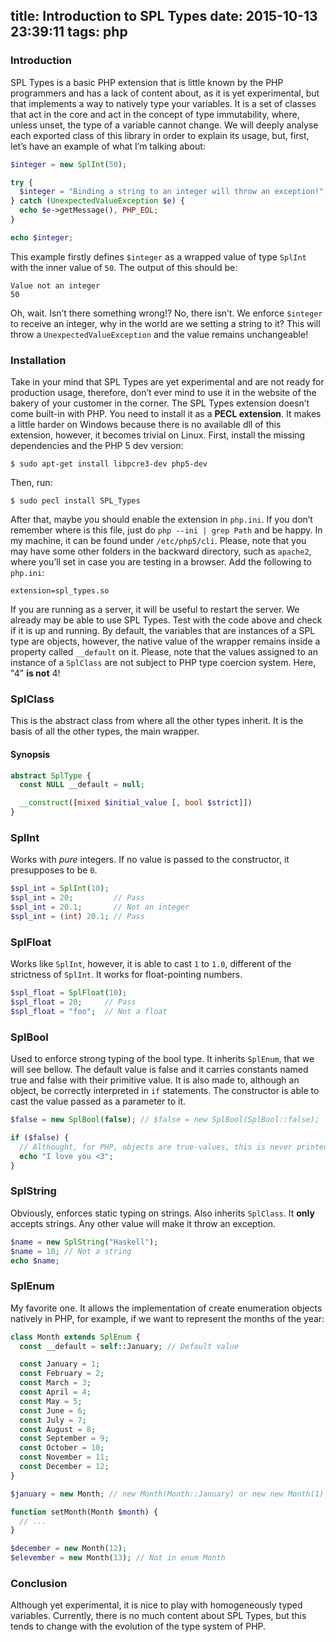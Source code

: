 title: Introduction to SPL Types
date: 2015-10-13 23:39:11
tags: php
---

### Introduction

SPL Types is a basic PHP extension that is little known by the PHP programmers and has a lack of content about, as it is yet experimental, but that implements a way to natively type your variables. It is a set of classes that act in the core and act in the concept of type immutability, where, unless unset, the type of a variable cannot change. We will deeply analyse each exported class of this library in order to explain its usage, but, first, let’s have an example of what I’m talking about:

```php
$integer = new SplInt(50);

try {
  $integer = "Binding a string to an integer will throw an exception!";
} catch (UnexpectedValueException $e) {
  echo $e->getMessage(), PHP_EOL;
}

echo $integer;
```

This example firstly defines `$integer` as a wrapped value of type `SplInt` with the inner value of `50`. The output of this should be:

```
Value not an integer
50
```

Oh, wait. Isn’t there something wrong!? No, there isn’t. We enforce `$integer` to receive an integer, why in the world are we setting a string to it? This will throw a `UnexpectedValueException` and the value remains unchangeable!

### Installation

Take in your mind that SPL Types are yet experimental and are not ready for production usage, therefore, don’t ever mind to use it in the website of the bakery of your customer in the corner. The SPL Types extension doesn’t come built-in with PHP. You need to install it as a **PECL extension**. It makes a little harder on Windows because there is no available dll of this extension, however, it becomes trivial on Linux. First, install the missing dependencies and the PHP 5 dev version:

```
$ sudo apt-get install libpcre3-dev php5-dev
```

Then, run:

```
$ sudo pecl install SPL_Types
```

After that, maybe you should enable the extension in `php.ini`. If you don’t remember where is this file, just do `php --ini | grep Path` and be happy. In my machine, it can be found under `/etc/php5/cli`. Please, note that you may have some other folders in the backward directory, such as `apache2`, where you’ll set in case you are testing in a browser. Add the following to `php.ini`:

```
extension=spl_types.so
```

If you are running as a server, it will be useful to restart the server. We already may be able to use SPL Types. Test with the code above and check if it is up and running. By default, the variables that are instances of a SPL type are objects, however, the native value of the wrapper remains inside a property called `__default` on it. Please, note that the values assigned to an instance of a `SplClass` are not subject to PHP type coercion system. Here, "4" **is not** 4!

### SplClass

This is the abstract class from where all the other types inherit. It is the basis of all the other types, the main wrapper.

#### Synopsis

```php
abstract SplType {
  const NULL __default = null;

  __construct([mixed $initial_value [, bool $strict]])
}
```
### SplInt

Works with *pure* integers. If no value is passed to the constructor, it presupposes to be `0`.

```php
$spl_int = SplInt(10);
$spl_int = 20;         // Pass
$spl_int = 20.1;       // Not an integer
$spl_int = (int) 20.1; // Pass
```

### SplFloat

Works like `SplInt`, however, it is able to cast `1` to `1.0`, different of the strictness of `SplInt`. It works for float-pointing numbers.

```php
$spl_float = SplFloat(10);
$spl_float = 20;     // Pass
$spl_float = "foo";  // Not a float
```
### SplBool

Used to enforce strong typing of the bool type. It inherits `SplEnum`, that we will see bellow. The default value is false and it carries constants named true and false with their primitive value. It is also made to, although an object, be correctly interpreted in `if` statements. The constructor is able to cast the value passed as a parameter to it.

```php
$false = new SplBool(false); // $false = new SplBool(SplBool::false);

if ($false) {
  // Althought, for PHP, objects are true-values, this is never printed.
  echo "I love you <3";
}
```

### SplString

Obviously, enforces static typing on strings. Also inherits `SplClass`. It **only** accepts strings. Any other value will make it throw an exception.

```php
$name = new SplString("Haskell");
$name = 10; // Not a string
echo $name;
```

### SplEnum

My favorite one. It allows the implementation of create enumeration objects natively in PHP, for example, if we want to represent the months of the year:

```php
class Month extends SplEnum {
  const __default = self::January; // Default value

  const January = 1;
  const February = 2;
  const March = 3;
  const April = 4;
  const May = 5;
  const June = 6;
  const July = 7;
  const August = 8;
  const September = 9;
  const October = 10;
  const November = 11;
  const December = 12;
}

$january = new Month; // new Month(Month::January) or new new Month(1)

function setMonth(Month $month) {
  // ...
}

$december = new Month(12);
$elevember = new Month(13); // Not in enum Month
```

### Conclusion

Although yet experimental, it is nice to play with homogeneously typed variables. Currently, there is no much content about SPL Types, but this tends to change with the evolution of the type system of PHP.
